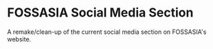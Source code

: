 # FOSSASIA Social Media Section
A remake/clean-up of the current social media section on FOSSASIA's website.
